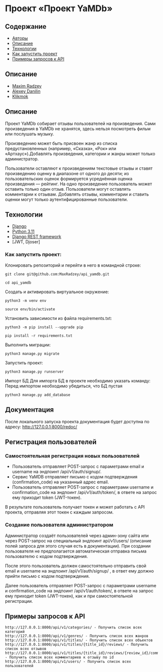 # Проект «Проект YaMDb»

## Содержание
- [Авторы](#авторы)
- [Описание](#описание)
- [Технологии](#технологии)
- [Как запустить проект](#Как-запустить-проект)
- [Примеры запросов к API](#Примеры-запросов-к-API)

##  Описание

- [Maxim Radzey](https://github.com/MaxRadzey)
- [Alexey Danilin](https://github.com/LeSick)
- [Klikmok](https://github.com/Klikmok)

##  Описание
Проект YaMDb собирает отзывы пользователей на произведения. Сами произведения в YaMDb не хранятся, здесь нельзя посмотреть фильм или послушать музыку.  

Произведению может быть присвоен жанр из списка предустановленных (например, «Сказка», «Рок» или «Артхаус»).Добавлять произведения, категории и жанры может только администратор.  

Пользователи оставляют к произведениям текстовые отзывы и ставят произведению оценку в диапазоне от одного до десяти; из пользовательских оценок формируется усреднённая оценка произведения — рейтинг. На одно произведение пользователь может оставить только один отзыв.
Пользователи могут оставлять комментарии к отзывам.
Добавлять отзывы, комментарии и ставить оценки могут только аутентифицированные пользователи.

## Технологии
- [Django](https://docs.djangoproject.com/en/stable/)
- [Python 3.11](https://www.python.org)
- [Django REST framework](https://www.django-rest-framework.org)
- [JWT, Djoser]

### Как запустить проект:

Клонировать репозиторий и перейти в него в командной строке:

```
git clone git@github.com:MaxRadzey/api_yamdb.git
```

```
cd api_yamdb
```

Cоздать и активировать виртуальное окружение:

```
python3 -m venv env
```

```
source env/bin/activate
```

Установить зависимости из файла requirements.txt:

```
python3 -m pip install --upgrade pip
```

```
pip install -r requirements.txt
```

Выполнить миграции:

```
python3 manage.py migrate
```

Запустить проект:

```
python3 manage.py runserver
```

Импорт БД
Для импорта БД в проекте необходимо указать команду:
Перед импортом необходимо убедиться, что БД пустая

```
python3 manage.py add_database
```

## Документация
После локального запуска проекта документация будет доступна по адресу: http://127.0.0.1:8000/redoc/

## Регистрация пользователей

### Самостоятельная регистрация новых пользователей
* Пользователь отправляет POST-запрос с параметрами email и username на эндпоинт /api/v1/auth/signup/.
* Сервис YaMDB отправляет письмо с кодом подтверждения (confirmation_code) на указанный адрес email.
* Пользователь отправляет POST-запрос с параметрами username и confirmation_code на эндпоинт /api/v1/auth/token/, в ответе на запрос ему приходит token (JWT-токен).  

В результате пользователь получает токен и может работать с API проекта, отправляя этот токен с каждым запросом. 

### Создание пользователя администратором
Администратор создаёт пользователей через админ-зону сайта или через POST-запрос на специальный эндпоинт api/v1/users/ (описание полей запроса для этого случая есть в документации). При создании пользователя не предполагается автоматическая отправка письма пользователю с кодом подтверждения.  

После этого пользователь должен самостоятельно отправить свой email и username на эндпоинт /api/v1/auth/signup/ , в ответ ему должно прийти письмо с кодом подтверждения.  

Далее пользователь отправляет POST-запрос с параметрами username и confirmation_code на эндпоинт /api/v1/auth/token/, в ответе на запрос ему приходит token (JWT-токен), как и при самостоятельной регистрации.

## Примеры запросов к API

```
http://127.0.0.1:8000/api/v1/categories/ - Получить список всех категорий
http://127.0.0.1:8000/api/v1/genres/ - Получить список всех жанров
http://127.0.0.1:8000/api/v1/titles/ - Получить список всех объектов
http://127.0.0.1:8000/api/v1/titles/{title_id}/reviews/ - Получить список всех отзывов
http://127.0.0.1:8000/api/v1/titles/{title_id}/reviews/{review_id}/comments/ - Получить список всех комментариев к отзыву по id
http://127.0.0.1:8000/api/v1/users/ - Получить список всех пользователей
```
